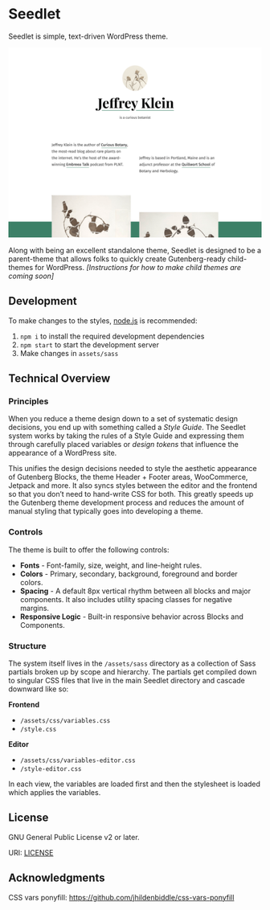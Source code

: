 # Seedlet

Seedlet is simple, text-driven WordPress theme.

![](https://github.com/Automattic/themes/raw/master/seedlet/screenshot.png)

Along with being an excellent standalone theme, Seedlet is designed to be a parent-theme that allows folks to quickly create Gutenberg-ready child-themes for WordPress. *[Instructions for how to make child themes are coming soon]*

## Development

To make changes to the styles, [node.js](https://nodejs.org/en/) is recommended:

1. `npm i` to install the required development dependencies
2. `npm start` to start the development server
3. Make changes in `assets/sass`

## Technical Overview

### Principles

When you reduce a theme design down to a set of systematic design decisions, you end up with something called a _Style Guide_. The Seedlet system works by taking the rules of a Style Guide and expressing them through carefully placed variables or _design tokens_ that influence the appearance of a WordPress site.

This unifies the design decisions needed to style the aesthetic appearance of Gutenberg Blocks, the theme Header + Footer areas, WooCommerce, Jetpack and more. It also syncs styles between the editor and the frontend so that you don’t need to hand-write CSS for both. This greatly speeds up the Gutenberg theme development process and reduces the amount of manual styling that typically goes into developing a theme.

### Controls

The theme is built to offer the following controls:

- **Fonts** - Font-family, size, weight, and line-height rules.
- **Colors** - Primary, secondary, background, foreground and border colors.
- **Spacing** - A default 8px vertical rhythm between all blocks and major components. It also includes utility spacing classes for negative margins.
- **Responsive Logic** - Built-in responsive behavior across Blocks and Components.

### Structure

The system itself lives in the `/assets/sass` directory as a collection of Sass partials broken up by scope and hierarchy. The partials get compiled down to singular CSS files that live in the main Seedlet directory and cascade downward like so:

**Frontend**
- `/assets/css/variables.css`
- `/style.css`

**Editor**
- `/assets/css/variables-editor.css`
- `/style-editor.css`

In each view, the variables are loaded first and then the stylesheet is loaded which applies the variables.

## License

GNU General Public License v2 or later.

URI: [LICENSE](https://github.com/Automattic/themes/blob/master/seedlet/LICENSE)

## Acknowledgments
CSS vars ponyfill: https://github.com/jhildenbiddle/css-vars-ponyfill
